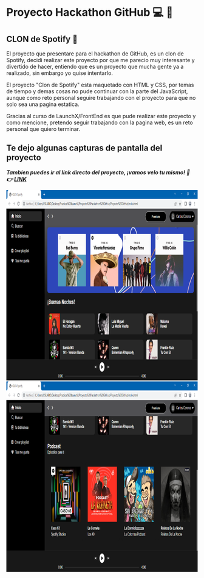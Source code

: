 # Proyecto Hackathon GitHub :computer: :rocket:
## CLON de Spotify :musical_note:
El proyecto que presentare para el hackathon de GitHub, es un clon de Spotify, decidi realizar este proyecto
por que me parecio muy interesante y divertido de hacer, entiendo que es un proyecto que mucha gente ya a realizado, 
sin embargo yo quise intentarlo.

El proyecto "Clon de Spotify" esta maquetado con HTML y CSS, por temas de tiempo y demas cosas no pude continuar con la parte del JavaScript, aunque como reto personal seguire trabajando con el proyecto para que no solo sea una pagina estatica. 

Gracias al curso de LaunchX/FrontEnd es que pude realizar este proyecto y como mencione, pretendo seguir trabajando con la pagina web, es un reto personal que quiero terminar. 

## Te dejo algunas capturas de pantalla del proyecto

***Tambien puedes ir al link directo del proyecto, ¡vamos velo tu mismo! :eyes: :point_right: [LINK]()***

<img src="./Image/sp1.PNG" alt="Inicio" height="500">
<img src="./Image/sp2.PNG" alt="Fin" height="500">
